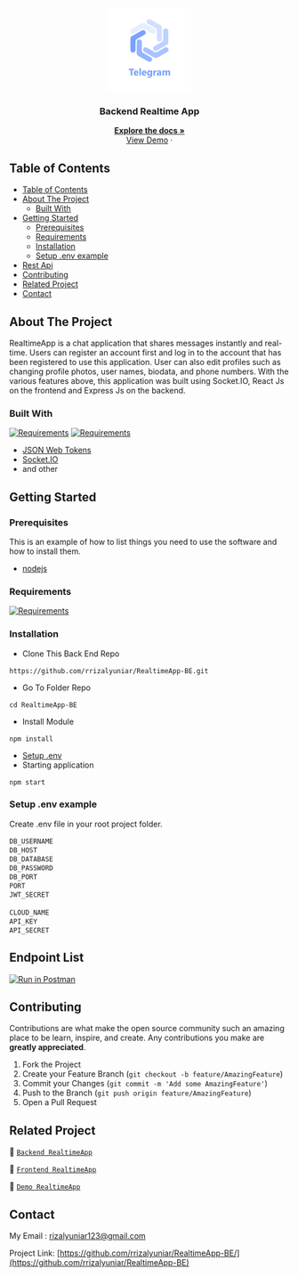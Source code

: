 <br />
<p align="center">
<div align="center">
  <img height="150" src="./docs/img/telegram.jpg" alt="logo" border="0"/>
</div>
  <h3 align="center">Backend Realtime App</h3>
  <p align="center">
    <a href="https://github.com/rrizalyuniar/RealtimeApp-BE"><strong>Explore the docs »</strong></a>
    <br />
    <a href="https://belum-production.up.railway.app/">View Demo</a>
    ·
 
  </p>
</p>



<!-- TABLE OF CONTENTS -->
## Table of Contents

- [Table of Contents](#table-of-contents)
- [About The Project](#about-the-project)
  - [Built With](#built-with)
- [Getting Started](#getting-started)
  - [Prerequisites](#prerequisites)
  - [Requirements](#requirements)
  - [Installation](#installation)
  - [Setup .env example](#setup-env-example)
- [Rest Api](#rest-api)
- [Contributing](#contributing)
- [Related Project](#related-project)
- [Contact](#contact)



<!-- ABOUT THE PROJECT -->
## About The Project

RealtimeApp is a chat application that shares messages instantly and real-time. Users can register an account first and log in to the account that has been registered to use this application. User can also edit profiles such as changing profile photos, user names, biodata, and phone numbers. With the various features above, this application was built using Socket.IO, React Js on the frontend and Express Js on the backend.

### Built With

[![Requirements](https://skillicons.dev/icons?i=expressjs)](https://expressjs.com/)
[![Requirements](https://skillicons.dev/icons?i=postgres)](https://www.postgresql.org/)
- [JSON Web Tokens](https://jwt.io/)
- [Socket.IO](https://socket.io/)
- and other

<!-- GETTING STARTED -->
## Getting Started

### Prerequisites

This is an example of how to list things you need to use the software and how to install them.

* [nodejs](https://nodejs.org/en/download/)

### Requirements
[![Requirements](https://skillicons.dev/icons?i=nodejs,vscode,postman,postgres)](/)


### Installation

- Clone This Back End Repo
```
https://github.com/rrizalyuniar/RealtimeApp-BE.git
```
- Go To Folder Repo
```
cd RealtimeApp-BE
```
- Install Module
```
npm install
```

- <a href="#setup-env-example">Setup .env</a>
- Starting application
```
npm start
```

### Setup .env example

Create .env file in your root project folder.

```env
DB_USERNAME
DB_HOST 
DB_DATABASE
DB_PASSWORD 
DB_PORT
PORT
JWT_SECRET

CLOUD_NAME
API_KEY
API_SECRET
```

## Endpoint List

[![Run in Postman](https://run.pstmn.io/button.svg)](https://documenter.getpostman.com/view/)


<!-- CONTRIBUTING -->
## Contributing

Contributions are what make the open source community such an amazing place to be learn, inspire, and create. Any contributions you make are **greatly appreciated**.

1. Fork the Project
2. Create your Feature Branch (`git checkout -b feature/AmazingFeature`)
3. Commit your Changes (`git commit -m 'Add some AmazingFeature'`)
4. Push to the Branch (`git push origin feature/AmazingFeature`)
5. Open a Pull Request



## Related Project
:rocket: [`Backend RealtimeApp`](https://github.com/rrizalyuniar/RealtimeApp-BE)

:rocket: [`Frontend RealtimeApp`](https://github.com/rrizalyuniar/RealtimeApp-FE)

:rocket: [`Demo RealtimeApp`](https://realtime-app-fe.vercel.app/)

<!-- CONTACT -->
## Contact

My Email : rizalyuniar123@gmail.com

Project Link: [https://github.com/rrizalyuniar/RealtimeApp-BE/](https://github.com/rrizalyuniar/RealtimeApp-BE)
